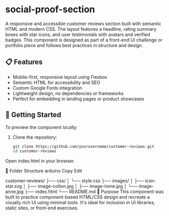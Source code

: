 # social-proof-section

A responsive and accessible customer reviews section built with semantic HTML and modern CSS. The layout features a headline, rating summary boxes with star icons, and user testimonials with avatars and verified badges. This component is designed as part of a front-end UI challenge or portfolio piece and follows best practices in structure and design.

## 📋 Features

- Mobile-first, responsive layout using Flexbox
- Semantic HTML for accessibility and SEO
- Custom Google Fonts integration
- Lightweight design, no dependencies or frameworks
- Perfect for embedding in landing pages or product showcases

## 🚀 Getting Started

To preview the component locally:

1. Clone the repository:
   ```bash
   git clone https://github.com/yourusername/customer-reviews.git
   cd customer-reviews
Open index.html in your browser.

📁 Folder Structure
arduino
Copy
Edit

customer-reviews/
├── css/
│   └── style.css
├── images/
│   ├── icon-star.svg
│   ├── image-colton.jpg
│   ├── image-irene.jpg
│   └── image-anne.jpg
├── index.html
└── README.md
🎯 Purpose
This component was built to practice component-based HTML/CSS design and recreate a visually rich UI using minimal tools. It's ideal for inclusion in UI libraries, static sites, or front-end exercises.
